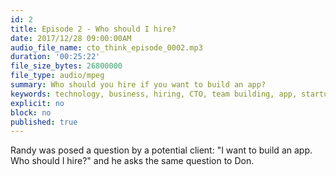 ```yaml
---
id: 2
title: Episode 2 - Who should I hire?
date: 2017/12/28 09:00:00AM
audio_file_name: cto_think_episode_0002.mp3
duration: '00:25:22'
file_size_bytes: 26800000
file_type: audio/mpeg
summary: Who should you hire if you want to build an app?
keywords: technology, business, hiring, CTO, team building, app, startup
explicit: no
block: no
published: true
---
```


Randy was posed a question by a potential client: "I want to build an app. Who should I hire?" and he asks the same question to Don.
